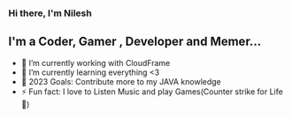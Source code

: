 ### Hi there, I'm Nilesh

## I'm a Coder, Gamer , Developer and Memer...

- 🔭 I’m currently working with CloudFrame
- 🌱 I’m currently learning everything <3
- 🥅 2023 Goals: Contribute more to my JAVA knowledge 
- ⚡ Fun fact: I love to Listen Music and play Games(Counter strike for Life 🦖)




</details>

[website]: https://thecheesybit.in
[twitter]: https://twitter.com/CODE_X009
[linkedin]: https://linkedin.com/in/nileshverma
